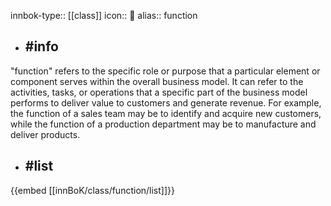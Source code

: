 innbok-type:: [[class]]
icon:: 👔
alias:: function

- ## #info 
"function" refers to the specific role or purpose that a particular element or component serves within the overall business model. It can refer to the activities, tasks, or operations that a specific part of the business model performs to deliver value to customers and generate revenue. For example, the function of a sales team may be to identify and acquire new customers, while the function of a production department may be to manufacture and deliver products.
- ## #list 
{{embed [[innBoK/class/function/list]]}}











